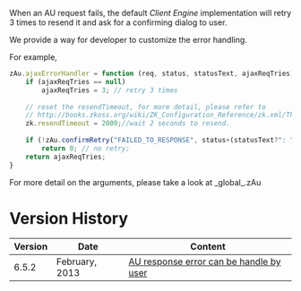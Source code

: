 When an AU request fails, the default *Client Engine* implementation
will retry 3 times to resend it and ask for a confirming dialog to user.

We provide a way for developer to customize the error handling.

For example,

``` javascript
zAu.ajaxErrorHandler = function (req, status, statusText, ajaxReqTries) {
    if (ajaxReqTries == null)
        ajaxReqTries = 3; // retry 3 times
        
    // reset the resendTimeout, for more detail, please refer to 
    // http://books.zkoss.org/wiki/ZK_Configuration_Reference/zk.xml/The_client-config_Element/The_auto-resend-timeout_Element 
    zk.resendTimeout = 2000;//wait 2 seconds to resend.
    
    if (!zAu.confirmRetry("FAILED_TO_RESPONSE", status+(statusText?": "+statusText:"")))
        return 0; // no retry;
    return ajaxReqTries;
}
```

For more detail on the arguments, please take a look at
<javadoc directory="jsdoc" method="ajaxErrorHandler(java.lang.Object, int, _global_.String, int)">\_global\_.zAu</javadoc>

# Version History

| Version | Date           | Content                                                                            |
|---------|----------------|------------------------------------------------------------------------------------|
| 6.5.2   | February, 2013 | [AU response error can be handle by user](http://tracker.zkoss.org/browse/ZK-1616) |
